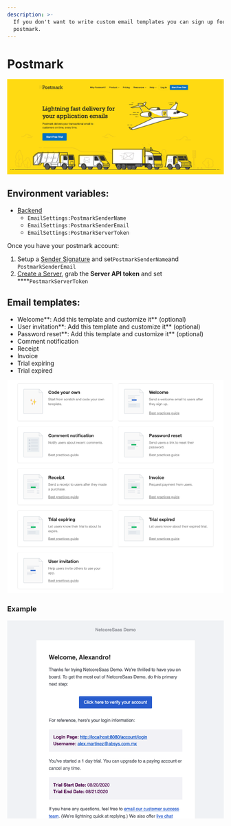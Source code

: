 ```yaml
---
description: >-
  If you don't want to write custom email templates you can sign up for
  postmark.
---
```


# Postmark

![Postmark](../../.gitbook/assets/screen-shot-2020-08-21-at-13.03.30.png)

## Environment variables:

* [Backend](../../getting-started/environment/backend-netcore.md)
  * `EmailSettings:PostmarkSenderName`
  * `EmailSettings:PostmarkSenderEmail`
  * `EmailSettings:PostmarkServerToken`

Once you have your postmark account:

1. Setup a [Sender Signature](https://account.postmarkapp.com/signature_domains) and set`PostmarkSenderName`and `PostmarkSenderEmail`
2. [Create a Server](https://account.postmarkapp.com/servers), grab the **Server API token** and set ****`PostmarkServerToken`

## Email templates:

* Welcome**: Add this template and customize it** \(optional\)
* User invitation**: Add this template and customize it** \(optional\)
* Password reset**: Add this template and customize it** \(optional\)
* Comment notification
* Receipt
* Invoice
* Trial expiring
* Trial expired

![Email Templates](../../.gitbook/assets/screen-shot-2020-08-21-at-13.09.38.png)

### Example

![](../../.gitbook/assets/screen-shot-2020-08-21-at-13.11.08.png)

